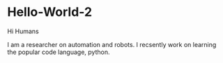 # Hello-World-2

Hi Humans

I am a researcher on automation and robots.
I recsently work on learning the popular code language, python. 
